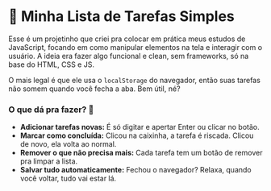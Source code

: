 # 📝 Minha Lista de Tarefas Simples

Esse é um projetinho que criei pra colocar em prática meus estudos de JavaScript, focando em como manipular elementos na tela e interagir com o usuário. A ideia era fazer algo funcional e clean, sem frameworks, só na base do HTML, CSS e JS.

O mais legal é que ele usa o `localStorage` do navegador, então suas tarefas não somem quando você fecha a aba. Bem útil, né?

### O que dá pra fazer? 🚀

* **Adicionar tarefas novas:** É só digitar e apertar Enter ou clicar no botão.
* **Marcar como concluída:** Clicou na caixinha, a tarefa é riscada. Clicou de novo, ela volta ao normal.
* **Remover o que não precisa mais:** Cada tarefa tem um botão de remover pra limpar a lista.
* **Salvar tudo automaticamente:** Fechou o navegador? Relaxa, quando você voltar, tudo vai estar lá.
